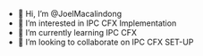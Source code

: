 - 👋 Hi, I’m @JoelMacalindong
- 👀 I’m interested in IPC CFX Implementation
- 🌱 I’m currently learning IPC CFX
- 💞️ I’m looking to collaborate on IPC CFX SET-UP


<!---
JoelMacalindong/JoelMacalindong is a ✨ special ✨ repository because its `README.md` (this file) appears on your GitHub profile.
You can click the Preview link to take a look at your changes.
--->
